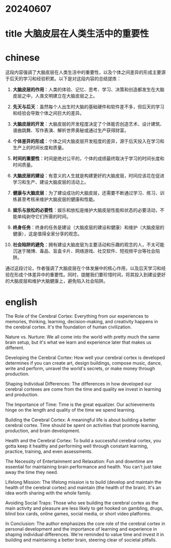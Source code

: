 
# 20240607

# title 大脑皮层在人类生活中的重要性

# chinese 

这段内容强调了大脑皮层在人类生活中的重要性，以及个体之间差异的形成主要源于后天的学习和经验积累。以下是对这段内容的总结提炼：

1. **大脑皮层的作用**：人类的体验、记忆、思考、学习、决策和创造都发生在大脑皮层之中，人类文明建立在大脑皮层之上。

2. **先天与后天**：虽然每个人出生时大脑的基础硬件和软件差不多，但后天的学习和经验会导致个体之间巨大的差异。

3. **大脑皮层的开发**：大脑皮层的开发程度决定了个体能否创造艺术、设计建筑、谱曲跳舞、写作表演、解析世界奥秘或通过生产获得财富。

4. **个体差异的形成**：个体之间大脑皮层开发程度的差异，源于后天投入在学习和生产上的时间长度和质量。

5. **时间的重要性**：时间是绝对公平的，个体的成绩最终取决于学习的时间长度和时间质量。

6. **大脑皮层的建设**：有意义的人生就是构建更好的大脑皮层，时间应该花在促进学习和生产、建设大脑皮层的活动上。

7. **健康与大脑皮层**：为了建设成功的大脑皮层，还需要不断通过学习、练习、训练甚至考核来维护大脑皮层的健康和性能。

8. **娱乐与放松的必要性**：娱乐和放松是维护大脑皮层性能和状态的必要活动，不能单纯剥夺它们所需的时间。

9. **终身任务**：终身的任务是建设（大脑皮层的建设和健康）和维护（大脑皮层的健康），这是值得全家分享的观念。

10. **社会陷阱的避免**：拥有建设大脑皮层为主要活动和乐趣的观念的人，不太可能沉迷于赌博、毒品、盲盒卡片、网络游戏、社交软件、短视频平台等社会陷阱。

通过这段讨论，作者强调了大脑皮层在个体发展中的核心作用，以及后天学习和经验在形成个体差异中的重要性。同时，提醒我们要珍惜时间，将其投入到建设更好的大脑皮层和维护大脑健康上，避免陷入社会陷阱。

# english
The Role of the Cerebral Cortex: Everything from our experiences to memories, thinking, learning, decision-making, and creativity happens in the cerebral cortex. It's the foundation of human civilization.

Nature vs. Nurture: We all come into the world with pretty much the same brain setup, but it's what we learn and experience later that makes us different.

Developing the Cerebral Cortex: How well your cerebral cortex is developed determines if you can create art, design buildings, compose music, dance, write and perform, unravel the world's secrets, or make money through production.

Shaping Individual Differences: The differences in how developed our cerebral cortexes are come from the time and quality we invest in learning and production.

The Importance of Time: Time is the great equalizer. Our achievements hinge on the length and quality of the time we spend learning.

Building the Cerebral Cortex: A meaningful life is about building a better cerebral cortex. Time should be spent on activities that promote learning, production, and brain development.

Health and the Cerebral Cortex: To build a successful cerebral cortex, you gotta keep it healthy and performing well through constant learning, practice, training, and even assessments.

The Necessity of Entertainment and Relaxation: Fun and downtime are essential for maintaining brain performance and health. You can't just take away the time they need.

Lifelong Mission: The lifelong mission is to build (develop and maintain the health of the cerebral cortex) and maintain (the health of the brain). It's an idea worth sharing with the whole family.

Avoiding Social Traps: Those who see building the cerebral cortex as the main activity and pleasure are less likely to get hooked on gambling, drugs, blind box cards, online games, social media, or short video platforms.

In Conclusion: The author emphasizes the core role of the cerebral cortex in personal development and the importance of learning and experience in shaping individual differences. We're reminded to value time and invest it in building and maintaining a better brain, steering clear of societal pitfalls.
